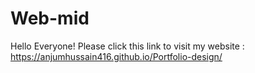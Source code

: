 # Web-mid

Hello Everyone!
Please click this link to visit my website : https://anjumhussain416.github.io/Portfolio-design/
